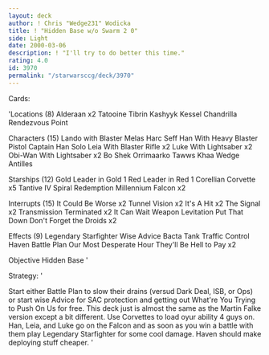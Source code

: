 ```yaml
---
layout: deck
author: ! Chris "Wedge231" Wodicka
title: ! "Hidden Base w/o Swarm 2 0"
side: Light
date: 2000-03-06
description: ! "I'll try to do better this time."
rating: 4.0
id: 3970
permalink: "/starwarsccg/deck/3970"
---
```

Cards: 

'Locations (8)
Alderaan x2
Tatooine
Tibrin
Kashyyk
Kessel
Chandrilla
Rendezvous Point

Characters (15)
Lando with Blaster
Melas
Harc Seff
Han With Heavy Blaster Pistol
Captain Han Solo
Leia With Blaster Rifle x2
Luke With Lightsaber x2
Obi-Wan With Lightsaber x2
Bo Shek
Orrimaarko
Tawws Khaa
Wedge Antilles

Starships (12)
Gold Leader in Gold 1
Red Leader in Red 1
Corellian Corvette x5
Tantive IV
Spiral
Redemption
Millennium Falcon x2

Interrupts (15)
It Could Be Worse x2
Tunnel Vision x2
It's A Hit x2
The Signal x2
Transmission Terminated x2
It Can Wait
Weapon Levitation
Put That Down
Don't Forget the Droids x2

Effects (9)
Legendary Starfighter
Wise Advice
Bacta Tank
Traffic Control
Haven
Battle Plan
Our Most Desperate Hour
They'll Be Hell to Pay x2

Objective
Hidden Base  '

Strategy: '

Start either Battle Plan to slow their drains (versud Dark Deal, ISB, or Ops) or start wise Advice for SAC protection and getting out What're You Trying to Push On Us for free. This deck just is almost the same as the Martin Falke version except a bit different. Use Corvettes to load oyur ability 4 guys on. Han, Leia, and Luke go on the Falcon and as soon as you win a battle with them play Legendary Starfighter for some cool damage. Haven should make deploying stuff cheaper.  '
